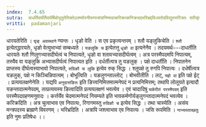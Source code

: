 ```yaml
---
index:  7.4.65
sutra:  दाधर्तिदर्घर्तिदर्घर्षिबोभूतुतेतिक्तेऽलर्ष्यापनीफणत्संसनिष्यदत्करिक्रत्कनिक्रदद्भरिभ्रद्दविध्यतोदविद्युतत्तरित्रतः सरीसृपतंवरीवृजन्मर्मृज्यागनीगन्तीति च
vritti:  padamanjari
---
```


धारयतेरिति । `घृङ् अवस्थाने` ण्यन्तः । धृङो वेति । स एव प्रकृत्यन्तरम् । श्लौ यङ्लुकिचेति । `श्लौ` इत्येतद्धारयतेः, धृङो वेत्युभाभ्यां सम्बध्यते । `यङलुकि च` इत्येतत्तु `धृङो वा` इत्यनेनैव । तदयमर्थः---दाधर्तीति धारयतेः श्लौ णिलुगभ्यासदीर्घत्वं च निपात्यते, धृङो वा श्लावभ्यासदीर्घत्वम् । अत्र परस्मैपदमपि निपात्यम्, तस्यैव वा यङ्लुकि अभ्यासदीर्घत्वं निपात्यत इति । दर्धर्तीत्यत्र तु यङलुक् । पक्षे दाधर्तीति । निपातनेन प्राप्तस्य दीर्घत्वस्याभावो निपात्यते, `रुग्रिकौ च लुकि` इत्येव रुक् सिद्धः । श्लुपक्षे तु रुगपि निपात्यः । दर्धर्षीत्यत्र यङलुक्, पक्षे न किञ्चिन्निपात्यम् ।
बोभूत्विति । यङलुगन्ताल्लोट् । बोभवीतीति । लट्, `यहो वा` इति पक्षे ईट् । 
प्रत्ययलक्षणेनेति । यद्यपि `अनुदात्तङितः` इति ङित्त्वनिमित्तमात्मनेपदं न प्रत्यनिमित्तम्; तथापि लोलूयते इत्यादौ यङन्तादात्मनेपदम्, तत्प्रत्ययस्य ङित्वादिति प्रत्ययलक्षणं भवत्येव । एवं चादादिषु `चर्करीतं परस्मैपदम्` इति परस्मैपदग्रहणमनुवादः । कर्त्तर्येव चेदमात्मनेपदं नियम्यते इति भावकर्मणोर्यङ्लुगन्तादात्मनेपदं भवत्येव ।
करिक्रदिति । अत्र चुत्वाभाव एव निपात्यः, रिगागमस्तु `रुग्रिकौ च` इत्येव सिद्धः । तथा चास्येति । असंय मन्त्रपदस्य ब्राह्मणे विवरणम् ।
भरिभ्रदिति । अत्रापि जश्त्वाभाव एव निपात्यः । जसि रूपमिति । `नाभ्यस्ताच्छतुः` इति नुमः प्रतिषेधः ।।
